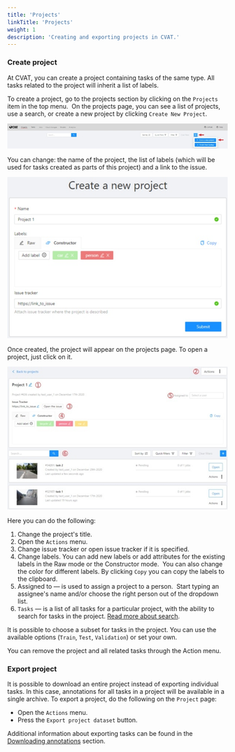```yaml
---
title: 'Projects'
linkTitle: 'Projects'
weight: 1
description: 'Creating and exporting projects in CVAT.'
---
```


### Create project

At CVAT, you can create a project containing tasks of the same type.
All tasks related to the project will inherit a list of labels.

To create a project, go to the projects section by clicking on the `Projects` item in the top menu. 
On the projects page, you can see a list of projects, use a search, or create a new project by clicking `Create New Project`.

![](/images/image190.jpg)

You can change: the name of the project, the list of labels
(which will be used for tasks created as parts of this project) and a link to the issue.

![](/images/image191.jpg)

Once created, the project will appear on the projects page. To open a project, just click on it.

![](/images/image192_mapillary_vistas.jpg)

Here you can do the following:

1. Change the project's title.
1. Open the `Actions` menu.
1. Change issue tracker or open issue tracker if it is specified.
1. Change labels.
   You can add new labels or add attributes for the existing labels in the Raw mode or the Constructor mode. 
   You can also change the color for different labels. By clicking `Copy` you can copy the labels to the clipboard.
1. Assigned to — is used to assign a project to a person.
   Start typing an assignee's name and/or choose the right person out of the dropdown list.
1. `Tasks` — is a list of all tasks for a particular project, with the ability to search for tasks in the project.
   [Read more about search](/docs/manual/advanced/search/).

It is possible to choose a subset for tasks in the project. You can use the available options
(`Train`, `Test`, `Validation`) or set your own.

You can remove the project and all related tasks through the Action menu.

### Export project

It is possible to download an entire project instead of exporting individual tasks. In this case,
annotations for all tasks in a project will be available in a single archive.
To export a project, do the following on the `Project` page:
- Open the `Actions` menu.
- Press the `Export project dataset` button.

Additional information about exporting tasks can be found in the
[Downloading annotations](/docs/manual/advanced/downloading-annotations/) section.
